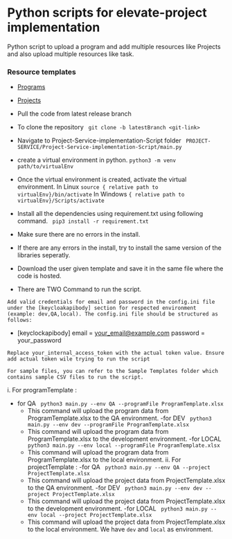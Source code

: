 # Python scripts for elevate-project implementation

Python script to upload a program and add multiple resources like Projects and also upload multiple resources like task.

### Resource templates

-   [Programs](https://docs.google.com/spreadsheets/d/1mivwHzxrZyLHcM8ApOAeYIRLip-jJJXJ/edit?usp=sharing&ouid=113799545932705393937&rtpof=true&sd=true)
-   [Projects](https://docs.google.com/spreadsheets/d/10STEIdqJuM03NzopGPHPcD74YBUE7IzMct5WfmvnwFM/edit?usp=sharing)

-   Pull the code from latest release branch
-   To clone the repository
    ` git clone -b latestBranch <git-link>`
-   Navigate to Project-Service-implementation-Script folder
    ` PROJECT-SERVICE/Project-Service-implementation-Script/main.py`
-   create a virtual environment in python.
    `python3 -m venv path/to/virtualEnv`
-   Once the virtual environment is created, activate the virtual environment.
    In Linux
    `source { relative path to virtualEnv}/bin/activate`
    In Windows
    `{ relative path to virtualEnv}/Scripts/activate`
-   Install all the dependencies using requirement.txt using following command.
    ` pip3 install -r requirement.txt`
-   Make sure there are no errors in the install.
-   If there are any errors in the install, try to install the same version of the libraries seperatly.
-   Download the user given template and save it in the same file where the code is hosted.
-   There are TWO Command to run the script.

`Add valid credentials for email and password in the config.ini file under the [keycloakapibody] section for respected environment (example: dev,QA,local). The config.ini file should be structured as follows:`

-   [keyclockapibody]
    email = your_email@example.com
    password = your_password

`Replace your_internal_access_token with the actual token value. Ensure add actual token wile trying to run the script`

`For sample files, you can refer to the Sample Templates folder which contains sample CSV files to run the script.`

i. For programTemplate :

-   for QA
    ` python3 main.py --env QA --programFile ProgramTemplate.xlsx`
    -   This command will upload the program data from ProgramTemplate.xlsx to the QA environment.
        -for DEV
        ` python3 main.py --env dev --programFile ProgramTemplate.xlsx`
    -   This command will upload the program data from ProgramTemplate.xlsx to the development environment.
        -for LOCAL
        ` python3 main.py --env local --programFile ProgramTemplate.xlsx`
    -   This command will upload the program data from ProgramTemplate.xlsx to the local environment.
        ii. For projectTemplate :
        -for QA
        ` python3 main.py --env QA --project ProjectTemplate.xlsx`
    -   This command will upload the project data from ProjectTemplate.xlsx to the QA environment.
        -for DEV
        ` python3 main.py --env dev --project ProjectTemplate.xlsx`
    -   This command will upload the project data from ProjectTemplate.xlsx to the development environment.
        -for LOCAL
        ` python3 main.py --env local --project ProjectTemplate.xlsx`
    -   This command will upload the project data from ProjectTemplate.xlsx to the local environment.
        We have `dev` and `local` as environment.

